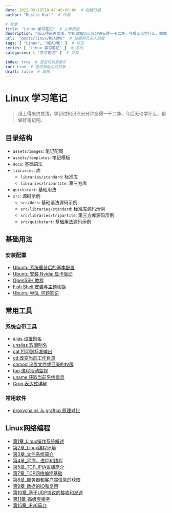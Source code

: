 ```yaml
---
date: 2022-03-19T18:47:48+08:00  # 创建日期
author: "Rustle Karl"  # 作者

# 文章
title: "Linux 学习笔记"  # 文章标题
description: "纸上得来终觉浅，学到过知识点分分钟忘得一干二净，今后无论学什么，都做好笔记吧。"
url:  "posts/linux/README"  # 设置网页永久链接
tags: [ "Linux", "README" ]  # 标签
series: [ "Linux 学习笔记" ]  # 系列
categories: [ "学习笔记" ]  # 分类

index: true  # 是否可以被索引
toc: true  # 是否自动生成目录
draft: false  # 草稿
---
```


# Linux 学习笔记

> 纸上得来终觉浅，学到过知识点分分钟忘得一干二净，今后无论学什么，都做好笔记吧。

## 目录结构

- `assets/images`: 笔记配图
- `assets/templates`: 笔记模板
- `docs`: 基础语法
- `libraries`: 库
  - `libraries/standard`: 标准库
  - `libraries/tripartite`: 第三方库
- `quickstart`: 基础用法
- `src`: 源码示例
  - `src/docs`: 基础语法源码示例
  - `src/libraries/standard`: 标准库源码示例
  - `src/libraries/tripartite`: 第三方库源码示例
  - `src/quickstart`: 基础用法源码示例

## 基础用法

### 安装配置

- [Ubuntu 系统重装后的基本配置](quickstart/install/ubuntu_desktop.md)
- [Ubuntu 安装 Nvidai 显卡驱动](quickstart/install/ubuntu_desktop_nvidia.md)
- [OpenSSH 教程](quickstart/openssh.md)
- [Fish Shell 安装与主题切换](quickstart/shell/fish.md)
- [Ubuntu WSL 问题笔记](quickstart/install/ubuntu_wsl.md)

## 常用工具

### 系统自带工具

- [alias 设置别名](tools/standard/alias.md)
- [unalias 取消别名](tools/standard/unalias.md)
- [cat 打印到标准输出](tools/standard/cat.md)
- [cd 改变当前工作目录](tools/standard/cd.md)
- [chmod 设置文件或目录的权限](tools/standard/chmod.md)
- [top 进程活动监视](tools/standard/top.md)
- [uname 获取当前系统信息](tools/standard/uname.md)
- [Cron 表达式详解](libraries/standard/cron.md)

### 常用软件

- [proxychains 与 graftcp 原理对比](quickstart/software/proxychains_graftcp.md)

## Linux网络编程

- [第1章_Linux操作系统概述](docs/Linux网络编程/第1章_Linux操作系统概述.md)
- [第2章_Linux编程环境](docs/Linux网络编程/第2章_Linux编程环境.md)
- [第3章_文件系统简介](docs/Linux网络编程/第3章_文件系统简介.md)
- [第4章_程序、进程和线程](docs/Linux网络编程/第4章_程序、进程和线程.md)
- [第5章_TCP_IP协议族简介](docs/Linux网络编程/第5章_TCP_IP协议族简介.md)
- [第7章_TCP网络编程基础](docs/Linux网络编程/第7章_TCP网络编程基础.md)
- [第8章_服务器和客户端信息的获取](docs/Linux网络编程/第8章_服务器和客户端信息的获取.md)
- [第9章_数据的IO和复用](docs/Linux网络编程/第9章_数据的IO和复用.md)
- [第10章_基于UDP协议的接收和发送](docs/Linux网络编程/第10章_基于UDP协议的接收和发送.md)
- [第11章_高级套接字](docs/Linux网络编程/第11章_高级套接字.md)
- [第15章_IPv6简介](docs/Linux网络编程/第15章_IPv6简介.md)
